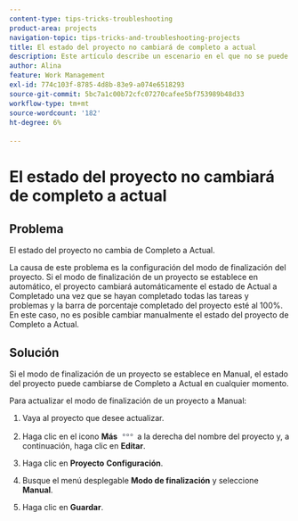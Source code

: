 ```yaml
---
content-type: tips-tricks-troubleshooting
product-area: projects
navigation-topic: tips-tricks-and-troubleshooting-projects
title: El estado del proyecto no cambiará de completo a actual
description: Este artículo describe un escenario en el que no se puede actualizar el estado del proyecto de Completo a Actual.
author: Alina
feature: Work Management
exl-id: 774c103f-8785-4d8b-83e9-a074e6518293
source-git-commit: 5bc7a1c00b72cfc07270cafee5bf753989b48d33
workflow-type: tm+mt
source-wordcount: '182'
ht-degree: 6%

---
```


# El estado del proyecto no cambiará de completo a actual

<!--
<p data-mc-conditions="QuicksilverOrClassic.Draft mode">(Although this can be added as an FAQ, I have left this as its own article for search-ability reasons)</p>
-->

## Problema

El estado del proyecto no cambia de Completo a Actual.

La causa de este problema es la configuración del modo de finalización del proyecto. Si el modo de finalización de un proyecto se establece en automático, el proyecto cambiará automáticamente el estado de Actual a Completado una vez que se hayan completado todas las tareas y problemas y la barra de porcentaje completado del proyecto esté al 100%. En este caso, no es posible cambiar manualmente el estado del proyecto de Completo a Actual.

## Solución

Si el modo de finalización de un proyecto se establece en Manual, el estado del proyecto puede cambiarse de Completo a Actual en cualquier momento.

Para actualizar el modo de finalización de un proyecto a Manual:

1. Vaya al proyecto que desee actualizar.
1. Haga clic en el icono **Más** ![Más icono](assets/more-icon.png) a la derecha del nombre del proyecto y, a continuación, haga clic en **Editar**.
1. Haga clic en **Proyecto** **Configuración**.

1. Busque el menú desplegable **Modo de finalización** y seleccione **Manual**.

1. Haga clic en **Guardar**.
